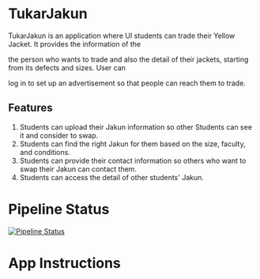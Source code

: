 # TukarJakun

TukarJakun is an application where UI students can trade their Yellow Jacket. It provides the information of the

the person who wants to trade and also the detail of their jackets, starting from its defects and sizes. User can

log in to set up an advertisement so that people can reach them to trade.

## Features

1. Students can upload their Jakun information so other Students can see it and consider to swap.
2. Students can find the right Jakun for them based on the size, faculty, and conditions.
3. Students can provide their contact information so others who want to swap their Jakun can contact them.
4. Students can access the detail of other students' Jakun.

# Pipeline Status
[![Pipeline Status](https://gitlab.cs.ui.ac.id/AdvProg/KKI-2021/KKI-2021/1906317966/adpro-group/badges/master/pipeline.svg)](https://gitlab.cs.ui.ac.id/AdvProg/KKI-2021/KKI-2021/1906317966/adpro-group/badges/master/pipelines)


# App Instructions
